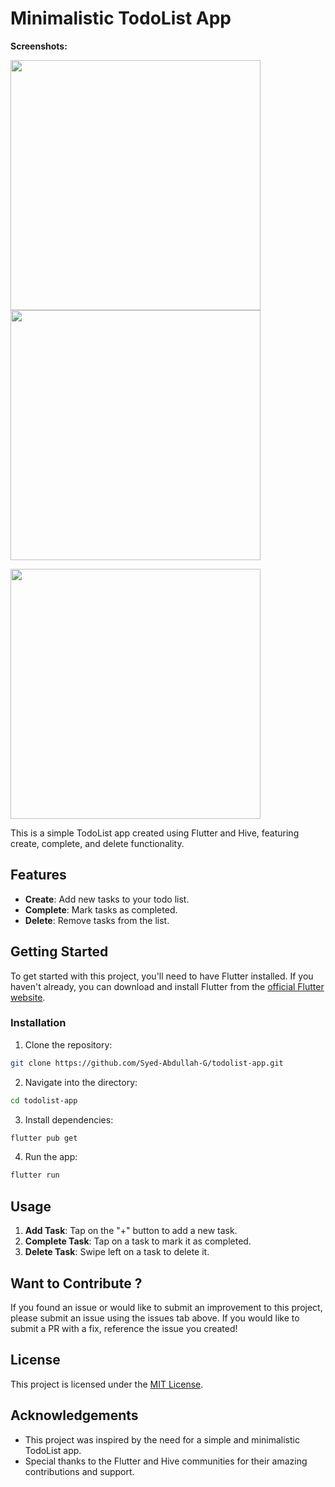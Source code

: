 # Minimalistic TodoList App

**Screenshots:**
<!-- Row 1 -->
<p float="left">
  <img src="https://github.com/Syed-Abdullah-G/todolist-app/blob/master/WhatsApp%20Image%202024-05-13%20at%209.20.20%20PM.jpeg?raw=true" width="400" />
  <img src="https://github.com/Syed-Abdullah-G/todolist-app/blob/master/WhatsApp%20Image%202024-05-13%20at%209.20.21%20PM(1).jpeg?raw=true" width="400" />
</p>
<!-- Row 2 -->
<p float="left">
  <img src="https://github.com/Syed-Abdullah-G/todolist-app/blob/master/WhatsApp%20Image%202024-05-13%20at%209.20.21%20PM.jpeg?raw=true" width="400" />
</p>


This is a simple TodoList app created using Flutter and Hive, featuring create, complete, and delete functionality.

## Features

- **Create**: Add new tasks to your todo list.
- **Complete**: Mark tasks as completed.
- **Delete**: Remove tasks from the list.

## Getting Started

To get started with this project, you'll need to have Flutter installed. If you haven't already, you can download and install Flutter from the [official Flutter website](https://flutter.dev/docs/get-started/install).

### Installation

1. Clone the repository:

```bash
git clone https://github.com/Syed-Abdullah-G/todolist-app.git
```

2. Navigate into the directory:

```bash
cd todolist-app
```

3. Install dependencies:

```bash
flutter pub get
```

4. Run the app:

```bash
flutter run
```

## Usage

1. **Add Task**: Tap on the "+" button to add a new task.
2. **Complete Task**: Tap on a task to mark it as completed.
3. **Delete Task**: Swipe left on a task to delete it.


## Want to Contribute ?

If you found an issue or would like to submit an improvement to this project, please submit an issue using the issues tab above. If you would like to submit a PR with a fix, reference the issue you created!

## License

This project is licensed under the [MIT License](LICENSE).

## Acknowledgements

- This project was inspired by the need for a simple and minimalistic TodoList app.
- Special thanks to the Flutter and Hive communities for their amazing contributions and support.
